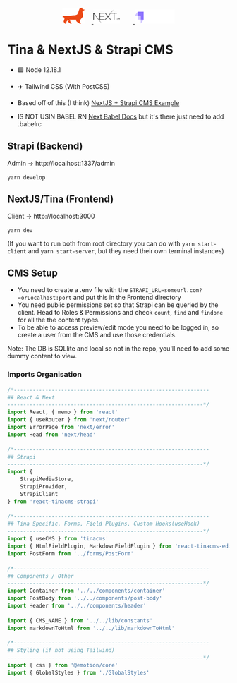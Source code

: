 <p align="center">
  <a href="https://tinacms.org">
    <img style="padding-right: 16px;"  src="./static/tina.svg" width="50" height="36">
  </a>
  <a href="https://nextjs.org/">
    <img style="padding-right: 30px;" src="./static/nextjs.svg" width="60" height="32">
  </a>
    <a href="https://strapi.io/">
    <img src="./static/strapi.svg" width="90" height="32">
  </a>
</p>

# Tina & NextJS & Strapi CMS

- 🟩 Node 12.18.1

- ✈️ Tailwind CSS (With PostCSS) 

- Based off of this (I think) [NextJS + Strapi CMS Example](https://github.com/vercel/next.js/tree/canary/examples/cms-strapi)

- IS NOT USIN BABEL RN [Next Babel Docs](https://nextjs.org/docs/advanced-features/customizing-babel-config) but it's there just need to add .babelrc

## Strapi (Backend)

Admin -> http://localhost:1337/admin

`yarn develop`

## NextJS/Tina (Frontend)

Client -> http://localhost:3000

`yarn dev`

(If you want to run both from root directory you can do with `yarn start-client` and `yarn start-server`, but they need their own terminal instances)

## CMS Setup

- You need to create a .env file with the `STRAPI_URL=someurl.com?=orLocalhost:port` and put this in the Frontend directory
- You need public permissions set so that Strapi can be queried by the client. Head to Roles & Permissions and check `count`, `find` and `findone` for all the the content types. 
- To be able to access preview/edit mode you need to be logged in, so create a user from the CMS and use those credentials.

Note: The DB is SQLlite and local so not in the repo, you'll need to add some dummy content to view. 

### Imports Organisation

```javascript
/*--------------------------------------------------------------
## React & Next
--------------------------------------------------------------*/
import React, { memo } from 'react'
import { useRouter } from 'next/router'
import ErrorPage from 'next/error'
import Head from 'next/head'

/*--------------------------------------------------------------
## Strapi
--------------------------------------------------------------*/
import {
    StrapiMediaStore,
    StrapiProvider,
    StrapiClient
} from 'react-tinacms-strapi'

/*--------------------------------------------------------------
## Tina Specific, Forms, Field Plugins, Custom Hooks(useHook)
--------------------------------------------------------------*/
import { useCMS } from 'tinacms'
import { HtmlFieldPlugin, MarkdownFieldPlugin } from 'react-tinacms-editor'
import PostForm from '../forms/PostForm'

/*--------------------------------------------------------------
## Components / Other
--------------------------------------------------------------*/
import Container from '../../components/container'
import PostBody from '../../components/post-body'
import Header from '../../components/header'

import { CMS_NAME } from '../../lib/constants'
import markdownToHtml from '../../lib/markdownToHtml'

/*--------------------------------------------------------------
## Styling (if not using Tailwind)
--------------------------------------------------------------*/
import { css } from '@emotion/core'
import { GlobalStyles } from './GlobalStyles'


```
